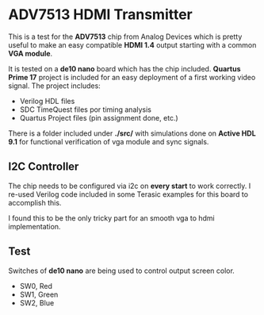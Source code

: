 # ADV7513 HDMI Transmitter #

This is a test for the **ADV7513** chip from Analog Devices which is pretty useful to make an easy compatible **HDMI 1.4** output starting with a common **VGA module**.

It is tested on a **de10 nano** board which has the chip included. **Quartus Prime 17** project is included for an easy deployment of a first working video signal. The project includes:

- Verilog HDL files
- SDC TimeQuest files por timing analysis
- Quartus Project files (pin assignment done, etc.)

There is a folder included under **./src/** with simulations done on **Active HDL 9.1** for functional verification of vga module and sync signals.

## I2C Controller ##

The chip needs to be configured via i2c on **every start** to work correctly. I re-used Verilog code included in some Terasic examples for this board to accomplish this.

I found this to be the only tricky part for an smooth vga to hdmi implementation.

## Test ##

Switches of **de10 nano** are being used to control output screen color.

- SW0, Red
- SW1, Green
- SW2, Blue



